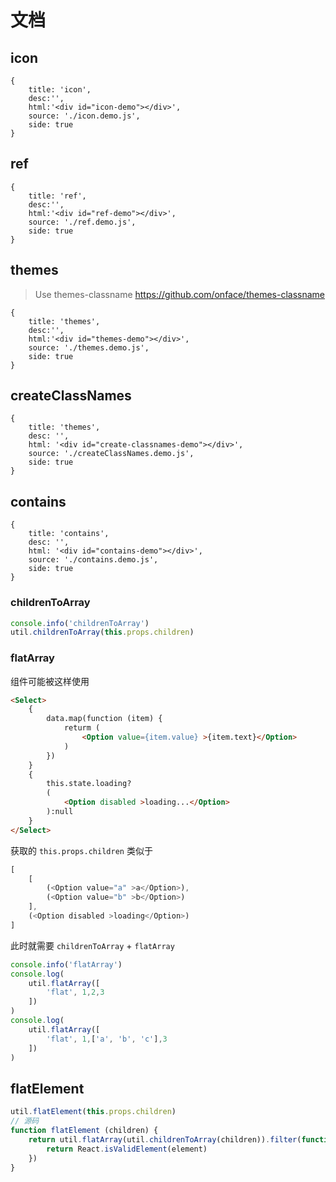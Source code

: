 # 文档

## icon

````code
{
    title: 'icon',
    desc:'',
    html:'<div id="icon-demo"></div>',
    source: './icon.demo.js',
    side: true
}
````

## ref

````code
{
    title: 'ref',
    desc:'',
    html:'<div id="ref-demo"></div>',
    source: './ref.demo.js',
    side: true
}
````

## themes

> Use themes-classname https://github.com/onface/themes-classname

````code
{
    title: 'themes',
    desc:'',
    html:'<div id="themes-demo"></div>',
    source: './themes.demo.js',
    side: true
}
````

## createClassNames



````code
{
    title: 'themes',
    desc: '',
    html: '<div id="create-classnames-demo"></div>',
    source: './createClassNames.demo.js',
    side: true
}
````

## contains

````code
{
    title: 'contains',
    desc: '',
    html: '<div id="contains-demo"></div>',
    source: './contains.demo.js',
    side: true
}
````

### childrenToArray

```js
console.info('childrenToArray')
util.childrenToArray(this.props.children)
```

### flatArray

组件可能被这样使用

```html
<Select>
    {
        data.map(function (item) {
            returm (
                <Option value={item.value} >{item.text}</Option>
            )
        })
    }
    {
        this.state.loading?
        (
            <Option disabled >loading...</Option>
        ):null
    }
</Select>
```

获取的 `this.props.children` 类似于

```js
[
    [
        (<Option value="a" >a</Option>),
        (<Option value="b" >b</Option>)
    ],
    (<Option disabled >loading</Option>)
]
```

此时就需要 `childrenToArray` + `flatArray`

```js
console.info('flatArray')
console.log(
    util.flatArray([
        'flat', 1,2,3
    ])
)
console.log(
    util.flatArray([
        'flat', 1,['a', 'b', 'c'],3
    ])
)
```

## flatElement

```js
util.flatElement(this.props.children)
// 源码
function flatElement (children) {
    return util.flatArray(util.childrenToArray(children)).filter(function (element) {
        return React.isValidElement(element)
    })
}
```
